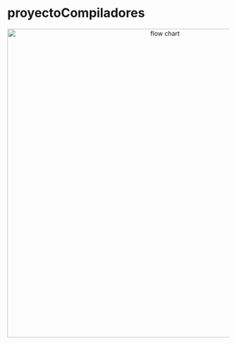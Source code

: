 # proyectoCompiladores

<p align="center">
  <img width="700" align="center" src="https://imgur.com/a/YAvks7d" alt="flow chart"/>
</p>

